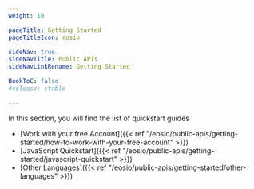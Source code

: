 ```yaml
---
weight: 10

pageTitle: Getting Started
pageTitleIcon: eosio

sideNav: true
sideNavTitle: Public APIs
sideNavLinkRename: Getting Started

BookToC: false
#release: stable

---
```


In this section, you will find the list of quickstart guides

- [Work with your free Account]({{< ref "/eosio/public-apis/getting-started/how-to-work-with-your-free-account" >}})
- [JavaScript Quickstart]({{< ref "/eosio/public-apis/getting-started/javascript-quickstart" >}})
- [Other Languages]({{< ref "/eosio/public-apis/getting-started/other-languages" >}})
